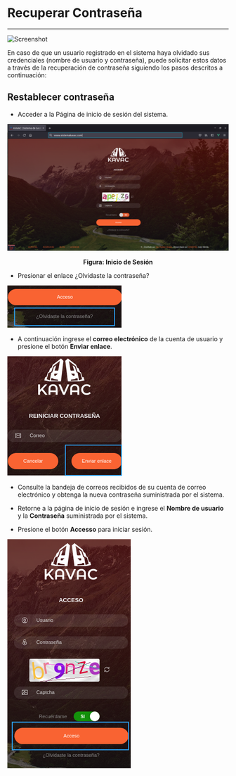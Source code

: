# Recuperar Contraseña 
**********************

![Screenshot](../img/logokavac.png#imagen)

En caso de que un usuario registrado en el sistema haya olvidado sus credenciales (nombre de usuario y contraseña), puede solicitar estos datos a través de la recuperación de contraseña siguiendo los pasos descritos a continuación:  

## Restablecer contraseña

-   Acceder a la Página de inicio de sesión del sistema.

![Screenshot](../img/figure_42.png#imagen)<div style="text-align: center;font-weight: bold"> Figura: Inicio de Sesión</div>

-   Presionar el enlace ¿Olvidaste la contraseña?

![Screenshot](../img/password.png#imagen)

- A continuación ingrese el **correo electrónico** de la cuenta de usuario y presione el botón **Enviar enlace**.

![Screenshot](../img/reset.png#imagen)

- Consulte la bandeja de correos recibidos de su cuenta de correo electrónico y obtenga la nueva contraseña suministrada por el sistema. 

- Retorne a la página de inicio de sesión e ingrese el **Nombre de usuario** y la **Contraseña** suministrada por el sistema. 

-   Presione el botón **Accesso** para iniciar sesión.

![Screenshot](../img/logout.png#imagen)